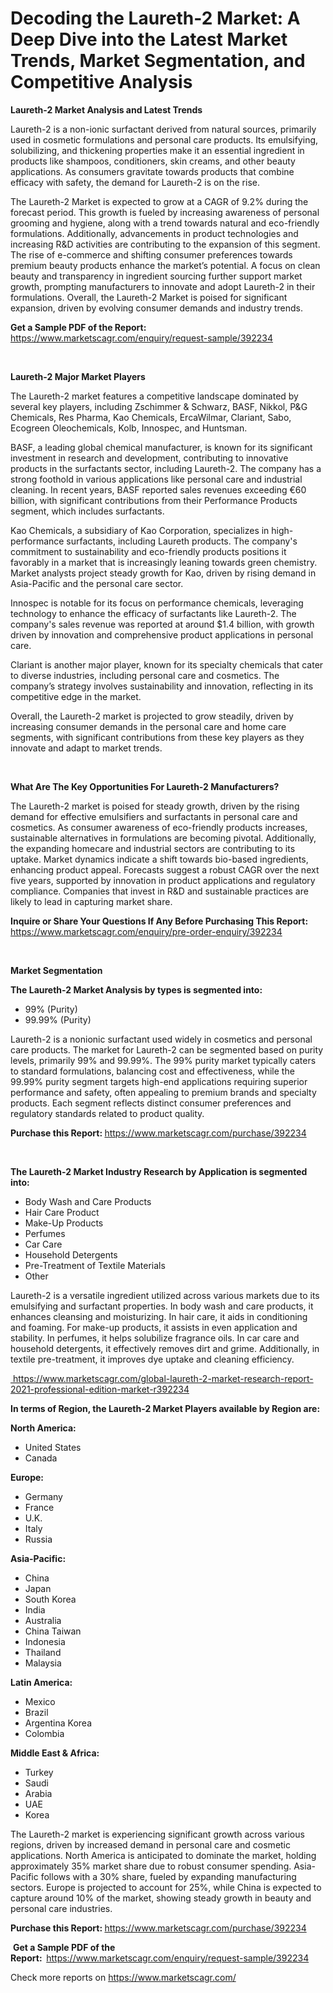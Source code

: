 <p><h1>Decoding the Laureth-2 Market: A Deep Dive into the Latest Market Trends, Market Segmentation, and Competitive Analysis</h1></p><p><strong>Laureth-2 Market Analysis and Latest Trends</strong></p>
<p><p>Laureth-2 is a non-ionic surfactant derived from natural sources, primarily used in cosmetic formulations and personal care products. Its emulsifying, solubilizing, and thickening properties make it an essential ingredient in products like shampoos, conditioners, skin creams, and other beauty applications. As consumers gravitate towards products that combine efficacy with safety, the demand for Laureth-2 is on the rise.</p><p>The Laureth-2 Market is expected to grow at a CAGR of 9.2% during the forecast period. This growth is fueled by increasing awareness of personal grooming and hygiene, along with a trend towards natural and eco-friendly formulations. Additionally, advancements in product technologies and increasing R&D activities are contributing to the expansion of this segment. The rise of e-commerce and shifting consumer preferences towards premium beauty products enhance the market’s potential. A focus on clean beauty and transparency in ingredient sourcing further support market growth, prompting manufacturers to innovate and adopt Laureth-2 in their formulations. Overall, the Laureth-2 Market is poised for significant expansion, driven by evolving consumer demands and industry trends.</p></p>
<p><strong>Get a Sample PDF of the Report:&nbsp;</strong> <a href="https://www.marketscagr.com/enquiry/request-sample/392234?utm_campaign=1909&utm_medium=2&utm_source=Github&utm_content=ia&utm_term=17012025&utm_id=laureth-2">https://www.marketscagr.com/enquiry/request-sample/392234</a></p>
<p>&nbsp;</p>
<p><strong>Laureth-2 Major Market Players</strong></p>
<p><p>The Laureth-2 market features a competitive landscape dominated by several key players, including Zschimmer & Schwarz, BASF, Nikkol, P&G Chemicals, Res Pharma, Kao Chemicals, ErcaWilmar, Clariant, Sabo, Ecogreen Oleochemicals, Kolb, Innospec, and Huntsman. </p><p>BASF, a leading global chemical manufacturer, is known for its significant investment in research and development, contributing to innovative products in the surfactants sector, including Laureth-2. The company has a strong foothold in various applications like personal care and industrial cleaning. In recent years, BASF reported sales revenues exceeding €60 billion, with significant contributions from their Performance Products segment, which includes surfactants.</p><p>Kao Chemicals, a subsidiary of Kao Corporation, specializes in high-performance surfactants, including Laureth products. The company's commitment to sustainability and eco-friendly products positions it favorably in a market that is increasingly leaning towards green chemistry. Market analysts project steady growth for Kao, driven by rising demand in Asia-Pacific and the personal care sector.</p><p>Innospec is notable for its focus on performance chemicals, leveraging technology to enhance the efficacy of surfactants like Laureth-2. The company's sales revenue was reported at around $1.4 billion, with growth driven by innovation and comprehensive product applications in personal care.</p><p>Clariant is another major player, known for its specialty chemicals that cater to diverse industries, including personal care and cosmetics. The company’s strategy involves sustainability and innovation, reflecting in its competitive edge in the market.</p><p>Overall, the Laureth-2 market is projected to grow steadily, driven by increasing consumer demands in the personal care and home care segments, with significant contributions from these key players as they innovate and adapt to market trends.</p></p>
<p>&nbsp;</p>
<p><strong>What Are The Key Opportunities For Laureth-2 Manufacturers?</strong></p>
<p><p>The Laureth-2 market is poised for steady growth, driven by the rising demand for effective emulsifiers and surfactants in personal care and cosmetics. As consumer awareness of eco-friendly products increases, sustainable alternatives in formulations are becoming pivotal. Additionally, the expanding homecare and industrial sectors are contributing to its uptake. Market dynamics indicate a shift towards bio-based ingredients, enhancing product appeal. Forecasts suggest a robust CAGR over the next five years, supported by innovation in product applications and regulatory compliance. Companies that invest in R&D and sustainable practices are likely to lead in capturing market share.</p></p>
<p><strong>Inquire or Share Your Questions If Any Before Purchasing This Report:</strong> <a href="https://www.marketscagr.com/enquiry/pre-order-enquiry/392234?utm_campaign=1909&utm_medium=2&utm_source=Github&utm_content=ia&utm_term=17012025&utm_id=laureth-2">https://www.marketscagr.com/enquiry/pre-order-enquiry/392234</a></p>
<p>&nbsp;</p>
<p><strong>Market Segmentation</strong></p>
<p><strong>The Laureth-2 Market Analysis by types is segmented into:</strong></p>
<p><ul><li>99% (Purity)</li><li>99.99% (Purity)</li></ul></p>
<p><p>Laureth-2 is a nonionic surfactant used widely in cosmetics and personal care products. The market for Laureth-2 can be segmented based on purity levels, primarily 99% and 99.99%. The 99% purity market typically caters to standard formulations, balancing cost and effectiveness, while the 99.99% purity segment targets high-end applications requiring superior performance and safety, often appealing to premium brands and specialty products. Each segment reflects distinct consumer preferences and regulatory standards related to product quality.</p></p>
<p><strong>Purchase this Report:&nbsp;</strong><a href="https://www.marketscagr.com/purchase/392234?utm_campaign=1909&utm_medium=2&utm_source=Github&utm_content=ia&utm_term=17012025&utm_id=laureth-2">https://www.marketscagr.com/purchase/392234</a></p>
<p>&nbsp;</p>
<p><strong>The Laureth-2 Market Industry Research by Application is segmented into:</strong></p>
<p><ul><li>Body Wash and Care Products</li><li>Hair Care Product</li><li>Make-Up Products</li><li>Perfumes</li><li>Car Care</li><li>Household Detergents</li><li>Pre-Treatment of Textile Materials</li><li>Other</li></ul></p>
<p><p>Laureth-2 is a versatile ingredient utilized across various markets due to its emulsifying and surfactant properties. In body wash and care products, it enhances cleansing and moisturizing. In hair care, it aids in conditioning and foaming. For make-up products, it assists in even application and stability. In perfumes, it helps solubilize fragrance oils. In car care and household detergents, it effectively removes dirt and grime. Additionally, in textile pre-treatment, it improves dye uptake and cleaning efficiency.</p></p>
<p><a href="https://www.marketscagr.com/global-laureth-2-market-research-report-2021-professional-edition-market-r392234?utm_campaign=1909&utm_medium=2&utm_source=Github&utm_content=ia&utm_term=17012025&utm_id=laureth-2">&nbsp;https://www.marketscagr.com/global-laureth-2-market-research-report-2021-professional-edition-market-r392234</a></p>
<p><strong>In terms of Region, the Laureth-2 Market Players available by Region are:</strong></p>
<p>
    <p> <strong> North America: </strong>
        <ul>
            <li>United States</li>
            <li>Canada</li>
        </ul>
        </p> 
    <p> <strong> Europe: </strong>
        <ul>
            <li>Germany</li>
            <li>France</li>
            <li>U.K.</li>
            <li>Italy</li>
            <li>Russia</li>
        </ul>
        </p> 
    <p> <strong> Asia-Pacific: </strong>
        <ul>
            <li>China</li>
            <li>Japan</li>
            <li>South Korea</li>
            <li>India</li>
            <li>Australia</li>
            <li>China Taiwan</li>
            <li>Indonesia</li>
            <li>Thailand</li>
            <li>Malaysia</li>
        </ul>
        </p> 
    <p> <strong> Latin America: </strong>
        <ul>
            <li>Mexico</li>
            <li>Brazil</li>
            <li>Argentina Korea</li>
            <li>Colombia</li>
        </ul>
        </p> 
    <p> <strong> Middle East & Africa: </strong>
        <ul>
            <li>Turkey</li>
            <li>Saudi</li>
            <li>Arabia</li>
            <li>UAE</li>
            <li>Korea</li>
        </ul>
    </p>
    </p>
<p><p>The Laureth-2 market is experiencing significant growth across various regions, driven by increased demand in personal care and cosmetic applications. North America is anticipated to dominate the market, holding approximately 35% market share due to robust consumer spending. Asia-Pacific follows with a 30% share, fueled by expanding manufacturing sectors. Europe is projected to account for 25%, while China is expected to capture around 10% of the market, showing steady growth in beauty and personal care industries.</p></p>
<p><strong>Purchase this Report: </strong><a href="https://www.marketscagr.com/purchase/392234?utm_campaign=1909&utm_medium=2&utm_source=Github&utm_content=ia&utm_term=17012025&utm_id=laureth-2">https://www.marketscagr.com/purchase/392234</a></p>
<p>&nbsp;<strong>Get a Sample PDF of the Report:&nbsp;&nbsp;</strong><a href="https://www.marketscagr.com/enquiry/request-sample/392234?utm_campaign=1909&utm_medium=2&utm_source=Github&utm_content=ia&utm_term=17012025&utm_id=laureth-2">https://www.marketscagr.com/enquiry/request-sample/392234</a></p>
<p><strong></strong></p>
<p>Check more reports on <a href="https://www.marketscagr.com/?utm_campaign=1909&utm_medium=2&utm_source=Github&utm_content=ia&utm_term=17012025&utm_id=laureth-2">https://www.marketscagr.com/</a></p>